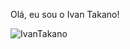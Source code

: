 Olá, eu sou o Ivan Takano!

<p><img align="left" style="display:block;" src="https://github-readme-stats.vercel.app/api/top-langs?username=IvanTakano&show_icons=true&locale=en&layout=compact" alt="IvanTakano" /></p>
